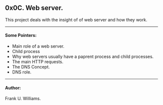 ## 0x0C. Web server.
This project deals with the insight of of web server and how they work.

---

#### Some Pointers:
*	Main role of a web server.
*	Child process
*	Why web servers usually have a paprent process and child processes.
*	The main HTTP requests.
*	The DNS Concept.
*	DNS role.

---

#### Author:
Frank U. Williams.
